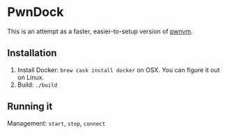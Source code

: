 # PwnDock

This is an attempt as a faster, easier-to-setup version of [pwnvm](https://github.com/OpenToAllCTF/pwnvm).

## Installation
1. Install Docker: `brew cask install docker` on OSX. You can figure it out on Linux.
2. Build: `./build`

## Running it
Management: `start`, `stop`, `connect`
